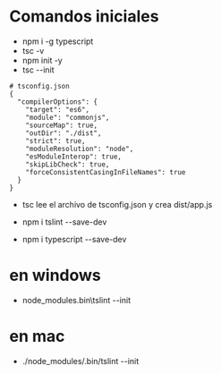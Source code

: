 # Comandos iniciales

- npm i -g typescript
- tsc -v
- npm init -y
- tsc --init

```
# tsconfig.json
{
  "compilerOptions": {
    "target": "es6",
    "module": "commonjs",
    "sourceMap": true,
    "outDir": "./dist",
    "strict": true,
    "moduleResolution": "node",
    "esModuleInterop": true,
    "skipLibCheck": true,
    "forceConsistentCasingInFileNames": true
  }
}
```

- tsc
  lee el archivo de tsconfig.json y crea  dist/app.js

- npm i tslint --save-dev
- npm i typescript --save-dev 

# en windows 
- node_modules\.bin\tslint --init 

# en mac
- ./node_modules/.bin/tslint --init 
